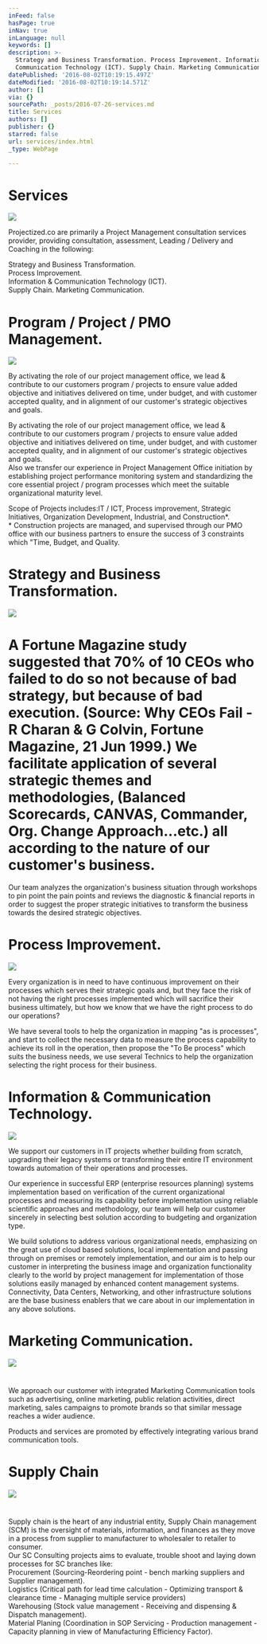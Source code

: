 ```yaml
---
inFeed: false
hasPage: true
inNav: true
inLanguage: null
keywords: []
description: >-
  Strategy and Business Transformation. Process Improvement. Information &
  Communication Technology (ICT). Supply Chain. Marketing Communication.
datePublished: '2016-08-02T10:19:15.497Z'
dateModified: '2016-08-02T10:19:14.571Z'
author: []
via: {}
sourcePath: _posts/2016-07-26-services.md
title: Services
authors: []
publisher: {}
starred: false
url: services/index.html
_type: WebPage

---
```

# Services
![](https://the-grid-user-content.s3-us-west-2.amazonaws.com/3ae190ca-e0f2-4f5c-b3ff-c80269b09778.jpg)

Projectized.co are primarily a Project Management consultation services provider, providing consultation, assessment, Leading / Delivery and Coaching in the following:

Strategy and Business Transformation.   
Process Improvement.   
Information & Communication Technology (ICT).   
Supply Chain. Marketing Communication.

# Program / Project / PMO Management.
![](https://the-grid-user-content.s3-us-west-2.amazonaws.com/a09ed004-f8df-4a4a-8123-9c68b7ed8432.jpg)

By activating the role of our project management office, we lead & contribute to our customers program / projects to ensure value added objective and initiatives delivered on time, under budget, and with customer accepted quality, and in alignment of our customer's strategic objectives and goals. 

By activating the role of our project management office, we lead & contribute to our customers program / projects to ensure value added objective and initiatives delivered on time, under budget, and with customer accepted quality, and in alignment of our customer's strategic objectives and goals.   
Also we transfer our experience in Project Management Office initiation by establishing project performance monitoring system and standardizing the core essential project / program processes which meet the suitable organizational maturity level.

Scope of Projects includes:IT / ICT, Process improvement, Strategic Initiatives, Organization Development, Industrial, and Construction\*.   
\* Construction projects are managed, and supervised through our PMO office with our business partners to ensure the success of 3 constraints which "Time, Budget, and Quality.

# Strategy and Business Transformation.
![](https://the-grid-user-content.s3-us-west-2.amazonaws.com/b15066ca-51dc-4cc4-a2bf-31a8fb433b72.jpg)

# A Fortune Magazine study suggested that 70% of 10 CEOs who failed to do so not because of bad strategy, but because of bad execution. (Source: Why CEOs Fail - R Charan & G Colvin, Fortune Magazine, 21 Jun 1999.) We facilitate application of several strategic themes and methodologies, (Balanced Scorecards, CANVAS, Commander, Org. Change Approach...etc.) all according to the nature of our customer's business.

Our team analyzes the organization's business situation through workshops to pin point the pain points and reviews the diagnostic & financial reports in order to suggest the proper strategic initiatives to transform the business towards the desired strategic objectives.

# Process Improvement.
![](https://the-grid-user-content.s3-us-west-2.amazonaws.com/96ee5015-0f28-430e-a531-c969528c1af6.jpg)

Every organization is in need to have continuous improvement on their processes which serves their strategic goals and, but they face the risk of not having the right processes implemented which will sacrifice their business ultimately, but how we know that we have the right process to do our operations? 

We have several tools to help the organization in mapping "as is processes", and start to collect the necessary data to measure the process capability to achieve its roll in the operation, then propose the "To Be process" which suits the business needs, we use several Technics to help the organization selecting the right process for their business.

# Information & Communication Technology.
![](https://the-grid-user-content.s3-us-west-2.amazonaws.com/f884d84f-ce3c-4f49-8247-9787a90d4789.jpg)

We support our customers in IT projects whether building from scratch, upgrading their legacy systems or transforming their entire IT environment towards automation of their operations and processes. 

Our experience in successful ERP (enterprise resources planning) systems implementation based on verification of the current organizational processes and measuring its capability before implementation using reliable scientific approaches and methodology, our team will help our customer sincerely in selecting best solution according to budgeting and organization type.

We build solutions to address various organizational needs, emphasizing on the great use of cloud based solutions, local implementation and passing through on premises or remotely implementation, and our aim is to help our customer in interpreting the business image and organization functionality clearly to the world by project management for implementation of those solutions easily managed by enhanced content management systems.   
Connectivity, Data Centers, Networking, and other infrastructure solutions are the base business enablers that we care about in our implementation in any above solutions.

# Marketing Communication.
![](https://the-grid-user-content.s3-us-west-2.amazonaws.com/ee2223b5-7ff0-4cd1-acad-654ee11dd170.jpg)

# 

We approach our customer with integrated Marketing Communication tools such as advertising, online marketing, public relation activities, direct marketing, sales campaigns to promote brands so that similar message reaches a wider audience.

Products and services are promoted by effectively integrating various brand communication tools.

# Supply Chain
![](https://the-grid-user-content.s3-us-west-2.amazonaws.com/3551cdc6-6353-4577-88cf-4da578096b2c.jpg)

# 

Supply chain is the heart of any industrial entity, Supply Chain management (SCM) is the oversight of materials, information, and finances as they move in a process from supplier to manufacturer to wholesaler to retailer to consumer.   
Our SC Consulting projects aims to evaluate, trouble shoot and laying down processes for SC branches like:   
Procurement (Sourcing-Reordering point - bench marking suppliers and Supplier management).   
Logistics (Critical path for lead time calculation - Optimizing transport & clearance time - Managing multiple service providers)   
Warehousing (Stock value management - Receiving and dispensing & Dispatch management).   
Material Planing (Coordination in SOP Servicing - Production management - Capacity planning in view of Manufacturing Efficiency Factor).